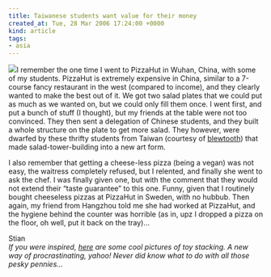 ```yaml
---
title: Taiwanese students want value for their money
created_at: Tue, 28 Mar 2006 17:24:00 +0000
kind: article
tags:
- asia
---
```


[![](http://houshuang.org/blog/files/pizzahutsalad.jpg)](http://www.start.com.my/blog/maximizing-your-roi-at-pizza-hut/#more-421)I
remember the one time I went to PizzaHut in Wuhan, China, with some of
my students. PizzaHut is extremely expensive in China, similar to a
7-course fancy restaurant in the west (compared to income), and they
clearly wanted to make the best out of it. We got two salad plates that
we could put as much as we wanted on, but we could only fill them once.
I went first, and put a bunch of stuff (I thought), but my friends at
the table were not too convinced. They then sent a delegation of Chinese
students, and they built a whole structure on the plate to get more
salad. They however, were dwarfed by these thrifty students from Taiwan
(courtesy of
[blewtooth](http://www.start.com.my/blog/maximizing-your-roi-at-pizza-hut/#more-421))
that made salad-tower-building into a new art form.

I also remember that getting a cheese-less pizza (being a vegan) was not
easy, the waitress completely refused, but I relented, and finally she
went to ask the chef. I was finally given one, but with the comment that
they would not extend their “taste guarantee” to this one. Funny, given
that I routinely bought cheeseless pizzas at PizzaHut in Sweden, with no
hubbub. Then again, my friend from Hangzhou told me she had worked at
PizzaHut, and the hygiene behind the counter was horrible (as in, upz I
dropped a pizza on the floor, oh well, put it back on the tray)…

Stian\
 *If you were inspired,
[here](http://www.fincher.org/Misc/Pennies/Sent4.shtml) are some cool
pictures of toy stacking. A new way of procrastinating, yahoo! Never did
know what to do with all those pesky pennies…*
